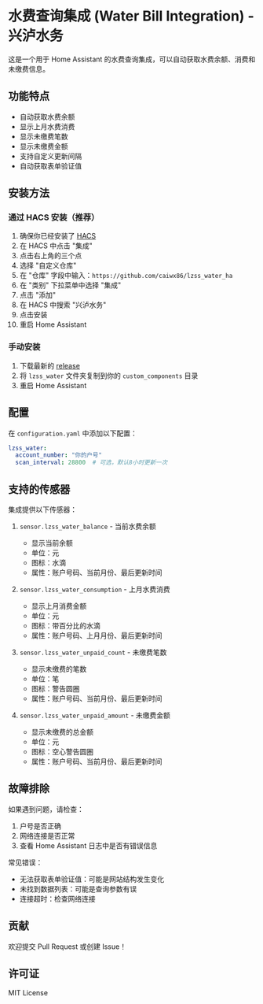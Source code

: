 # 水费查询集成 (Water Bill Integration) - 兴泸水务

这是一个用于 Home Assistant 的水费查询集成，可以自动获取水费余额、消费和未缴费信息。

## 功能特点

- 自动获取水费余额
- 显示上月水费消费
- 显示未缴费笔数
- 显示未缴费金额
- 支持自定义更新间隔
- 自动获取表单验证值

## 安装方法

### 通过 HACS 安装（推荐）

1. 确保你已经安装了 [HACS](https://hacs.xyz/)
2. 在 HACS 中点击 "集成"
3. 点击右上角的三个点
4. 选择 "自定义仓库"
5. 在 "仓库" 字段中输入：`https://github.com/caiwx86/lzss_water_ha`
6. 在 "类别" 下拉菜单中选择 "集成"
7. 点击 "添加"
8. 在 HACS 中搜索 "兴泸水务"
9. 点击安装
10. 重启 Home Assistant

### 手动安装

1. 下载最新的 [release](https://github.com/caiwx86/lzss_water_ha/releases)
2. 将 `lzss_water` 文件夹复制到你的 `custom_components` 目录
3. 重启 Home Assistant

## 配置

在 `configuration.yaml` 中添加以下配置：

```yaml
lzss_water:
  account_number: "你的户号"
  scan_interval: 28800  # 可选，默认8小时更新一次
```

## 支持的传感器

集成提供以下传感器：

1. `sensor.lzss_water_balance` - 当前水费余额
   - 显示当前余额
   - 单位：元
   - 图标：水滴
   - 属性：账户号码、当前月份、最后更新时间

2. `sensor.lzss_water_consumption` - 上月水费消费
   - 显示上月消费金额
   - 单位：元
   - 图标：带百分比的水滴
   - 属性：账户号码、上月月份、最后更新时间

3. `sensor.lzss_water_unpaid_count` - 未缴费笔数
   - 显示未缴费的笔数
   - 单位：笔
   - 图标：警告圆圈
   - 属性：账户号码、当前月份、最后更新时间

4. `sensor.lzss_water_unpaid_amount` - 未缴费金额
   - 显示未缴费的总金额
   - 单位：元
   - 图标：空心警告圆圈
   - 属性：账户号码、当前月份、最后更新时间

## 故障排除

如果遇到问题，请检查：

1. 户号是否正确
2. 网络连接是否正常
3. 查看 Home Assistant 日志中是否有错误信息

常见错误：
- 无法获取表单验证值：可能是网站结构发生变化
- 未找到数据列表：可能是查询参数有误
- 连接超时：检查网络连接

## 贡献

欢迎提交 Pull Request 或创建 Issue！

## 许可证

MIT License